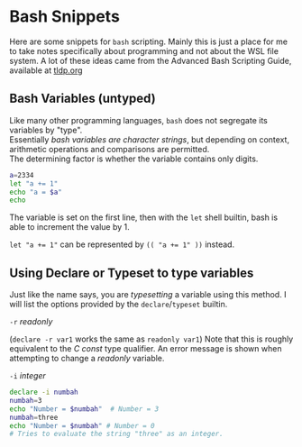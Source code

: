 # Bash Snippets

Here are some snippets for `bash` scripting.
Mainly this is just a place for me to take notes specifically about programming and not about the WSL file system.
A lot of these ideas came from the Advanced Bash Scripting Guide, available at [tldp.org](https://tldp.org/LDP/abs/html/)

## Bash Variables (untyped)

Like many other programming languages, `bash` does not segregate its variables by "type".  
Essentially _bash variables are character strings_, but depending on context, arithmetic operations and comparisons are permitted.  
The determining factor is whether the variable contains only digits.

```sh
a=2334
let "a += 1"
echo "a = $a"
echo
```

The variable is set on the first line, then with the `let` shell builtin, bash is able to increment the value by 1.

`let "a += 1"` can be represented by `(( "a += 1" ))` instead.

## Using Declare or Typeset to type variables

Just like the name says, you are _typesetting_ a variable using this method.
I will list the options provided by the `declare`/`typeset` builtin.

`-r` _readonly_

(`declare -r var1` works the same as `readonly var1`)
  Note that this is roughly equivalent to the _C const_ type qualifier.  An error message is shown when attempting to change a _readonly_ variable.

`-i` _integer_

```bash
declare -i numbah
numbah=3
echo "Number = $numbah"  # Number = 3
numbah=three
echo "Number = $numbah" # Number = 0
# Tries to evaluate the string "three" as an integer.
```

